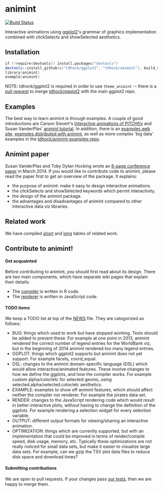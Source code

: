 animint
=====

[![Build Status](https://travis-ci.org/tdhock/animint.png?branch=master)](https://travis-ci.org/tdhock/animint)

Interactive animations using [ggplot2](https://github.com/hadley/ggplot2)'s grammar of graphics implementation combined with clickSelects and showSelected aesthetics.

## Installation

```s
if (!require(devtools)) install.packages("devtools")
devtools::install_github(c("tdhock/ggplot2", "tdhock/animint"), build_vignettes=FALSE)
library(animint)
example(animint)
```

NOTE: tdhock/ggplot2 is required in order to use `theme_animint` --
there is a [pull request](https://github.com/hadley/ggplot2/pull/953)
to merge [tdhock/ggplot2](https://github.com/tdhock/ggplot2) with the
main ggplot2 repo.

## Examples

The best way to learn animint is through examples. A couple of good
introductions are Carson Sievert's [Interactive animations of
PITCHf/x](http://cpsievert.github.io/baseballR/20140818/) and Susan
VanderPlas' [animint tutorial](http://tdhock.github.io/animint/). In
addition, there is an [examples web
site](http://sugiyama-www.cs.titech.ac.jp/~toby/animint/index.html),
[examples distributed with
animint](https://github.com/tdhock/animint/tree/master/inst/examples), as
well as more complex 'big data' examples in the
[tdhock/animint-examples
repo](https://github.com/tdhock/animint-examples/tree/master/examples).

## Animint paper

Susan VanderPlas and Toby Dylan Hocking wrote an [8-page conference paper](https://github.com/tdhock/animint-paper/blob/master/HOCKING-animint.pdf?raw=true) in March 2014. If you would like to contribute code to animint, please read the paper first to get an overview of the package. It explains:
- the purpose of animint: make it easy to design interactive animations.
- the clickSelects and showSelected keywords which permit interactivity.
- the design of the animint package.
- the advantages and disadvantages of animint compared to other interactive data viz libraries.

## Related work

We have compiled [short](https://github.com/tdhock/interactive-tutorial/tree/master/animation) and [long](https://github.com/tdhock/animint/blob/master/etc/references.org) tables of related work.

## Contribute to animint!

#### Get acquainted

Before contributing to animint, you should first read about its design. There are two main components, which have separate wiki pages that explain their details:
- The [compiler](https://github.com/tdhock/animint/wiki/Compiler%20details) is written in R code.
- The [renderer](https://github.com/tdhock/animint/wiki/Renderer-details) is written in JavaScript code.

#### TODO items

We keep a TODO list at top of the [NEWS](https://github.com/tdhock/animint/blob/master/NEWS) file. They are categorized as follows:

- BUG: things which used to work but have stopped working. Tests should be added to prevent these. For example at one point in 2013, animint rendered the correct number of legend entries for the WorldBank viz, but in the beginning of 2014 animint rendered too many legend entries. 
- GGPLOT: things which ggplot2 supports but animint does not yet support. For example facets, coord_equal.
- DSL: changes to the animint domain-specific language (DSL) which would allow interactive/animated features. These involve changes to how we define the ggplots, and how the compiler works. For example custom alpha/color/etc for selected geoms, using selected.alpha/selected.color/etc aesthetics.
- EXAMPLE: examples to show off animint features, which should affect neither the compiler nor renderer. For example the pirates data set.
- RENDER: changes to the JavaScript rendering code which would result in better interactive plots, without having to change the definition of the ggplots. For example rendering a selection widget for every selection variable.
- OUTPUT: different output formats for viewing/sharing an interactive animation.
- OPTIMIZATION: things which are currently supported, but with an implementation that could be improved in terms of render/compile speed, disk usage, memory, etc. Typically these optimizations are not really noticed for small data sets, but make it easier to visualize large data sets. For example, can we gzip the TSV plot data files to reduce disk space and download times?

#### Submitting contributions

We are open to pull requests. If your changes pass [our tests](https://github.com/tdhock/animint/wiki/Testing), then we are happy to merge them.
